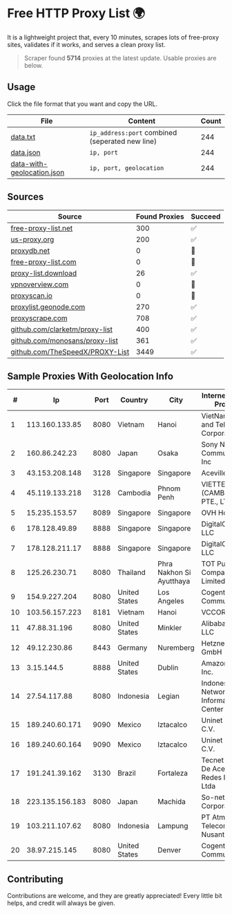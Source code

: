 
# Free HTTP Proxy List 🌍

It is a lightweight project that, every 10 minutes, scrapes lots of free-proxy sites, validates if it works, and serves a clean proxy list.


> Scraper found **5714** proxies at the latest update. Usable proxies are below.

## Usage

Click the file format that you want and copy the URL.


|File|Content|Count|
|----|-------|-----|
|[data.txt](https://raw.githubusercontent.com/themiralay/Proxy-List-World/master/data.txt)|`ip_address:port` combined (seperated new line)|244|
|[data.json](https://raw.githubusercontent.com/themiralay/Proxy-List-World/master/data.json)|`ip, port`|244|
|[data-with-geolocation.json](https://raw.githubusercontent.com/themiralay/Proxy-List-World/master/data-with-geolocation.json)|`ip, port, geolocation`|244|

## Sources

|Source|Found Proxies|Succeed|
|------|-------------|-------|
|[free-proxy-list.net](https://free-proxy-list.net)|300|✅|
|[us-proxy.org](https://www.us-proxy.org)|200|✅|
|[proxydb.net](http://proxydb.net)|0|🚫|
|[free-proxy-list.com](https://free-proxy-list.com/?page=&port=&type%5B%5D=http&type%5B%5D=https&up_time=0&search=Search)|0|🚫|
|[proxy-list.download](https://www.proxy-list.download/HTTP)|26|✅|
|[vpnoverview.com](https://vpnoverview.com/privacy/anonymous-browsing/free-proxy-servers)|0|🚫|
|[proxyscan.io](https://www.proxyscan.io)|0|🚫|
|[proxylist.geonode.com](https://proxylist.geonode.com/api/proxy-list?limit=300&page=1&sort_by=lastChecked&sort_type=desc&protocols=http,https)|270|✅|
|[proxyscrape.com](https://api.proxyscrape.com/v2/?request=displayproxies&protocol=http&timeout=10000&country=all&ssl=all&anonymity=all)|708|✅|
|[github.com/clarketm/proxy-list](https://raw.githubusercontent.com/clarketm/proxy-list/master/proxy-list-raw.txt)|400|✅|
|[github.com/monosans/proxy-list](https://raw.githubusercontent.com/monosans/proxy-list/main/proxies/http.txt)|361|✅|
|[github.com/TheSpeedX/PROXY-List](https://raw.githubusercontent.com/TheSpeedX/PROXY-List/master/http.txt)|3449|✅|


## Sample Proxies With Geolocation Info

|#|Ip|Port|Country|City|Internet Service Provider|
|-|--|----|-------|----|-------------------------|
|1|113.160.133.85|8080|Vietnam|Hanoi|VietNam Post and Telecom Corporation|
|2|160.86.242.23|8080|Japan|Osaka|Sony Network Communications Inc|
|3|43.153.208.148|3128|Singapore|Singapore|Aceville Pte.ltd|
|4|45.119.133.218|3128|Cambodia|Phnom Penh|VIETTEL (CAMBODIA) PTE., LTD|
|5|15.235.153.57|8089|Singapore|Singapore|OVH Hosting|
|6|178.128.49.89|8888|Singapore|Singapore|DigitalOcean, LLC|
|7|178.128.211.17|8888|Singapore|Singapore|DigitalOcean, LLC|
|8|125.26.230.71|8080|Thailand|Phra Nakhon Si Ayutthaya|TOT Public Company Limited|
|9|154.9.227.204|8080|United States|Los Angeles|Cogent Communications|
|10|103.56.157.223|8181|Vietnam|Hanoi|VCCORP|
|11|47.88.31.196|8080|United States|Minkler|Alibaba.com LLC|
|12|49.12.230.86|8443|Germany|Nuremberg|Hetzner Online GmbH|
|13|3.15.144.5|8888|United States|Dublin|Amazon.com, Inc.|
|14|27.54.117.88|8080|Indonesia|Legian|Indonesia Network Information Center|
|15|189.240.60.171|9090|Mexico|Iztacalco|Uninet S.A. de C.V.|
|16|189.240.60.164|9090|Mexico|Iztacalco|Uninet S.A. de C.V.|
|17|191.241.39.162|3130|Brazil|Fortaleza|Tecnet Provedor De Acesso AS Redes De Com. Ltda|
|18|223.135.156.183|8080|Japan|Machida|So-net Corporation|
|19|103.211.107.62|8080|Indonesia|Lampung|PT Atmega Telecomindo Nusantara|
|20|38.97.215.145|8080|United States|Denver|Cogent Communications|



## Contributing

Contributions are welcome, and they are greatly appreciated! Every
little bit helps, and credit will always be given.

